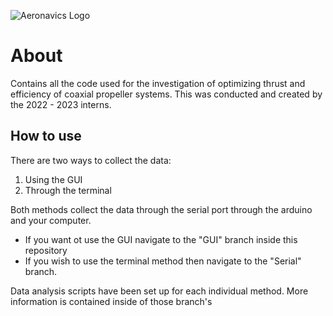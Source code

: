 ![Aeronavics Logo](https://search.therobotreport.com/wp-content/uploads/2020/07/Aeronavics-Droidworx-NZ-334637.png)

# About
Contains all the code used for the investigation of optimizing thrust and efficiency of coaxial propeller systems. This was conducted and created by the 2022 - 2023 interns.

## How to use

There are two ways to collect the data:

1) Using the GUI
2) Through the terminal

Both methods collect the data through the serial port through the arduino and your computer.

- If you want ot use the GUI navigate to the "GUI" branch inside this repository
- If you wish to use the terminal method then navigate to the "Serial" branch.

Data analysis scripts have been set up for each individual method. More information is contained inside of those branch's